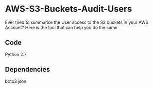 # AWS-S3-Buckets-Audit-Users
Ever tried to summarise the User access to the S3 buckets in your AWS Account? Here is the tool that can help you do the same

## Code
Python 2.7

## Dependencies
boto3
json
